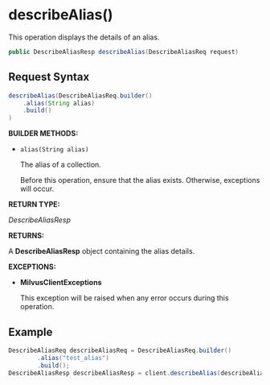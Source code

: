 # describeAlias()

This operation displays the details of an alias.

```java
public DescribeAliasResp describeAlias(DescribeAliasReq request)
```

## Request Syntax

```java
describeAlias(DescribeAliasReq.builder()
    .alias(String alias)
    .build()
)
```

**BUILDER METHODS:**

- `alias(String alias)`

    The alias of a collection. 

    Before this operation, ensure that the alias exists. Otherwise, exceptions will occur.

**RETURN TYPE:**

*DescribeAliasResp*

**RETURNS:**

A **DescribeAliasResp** object containing the alias details.

**EXCEPTIONS:**

- **MilvusClientExceptions**

    This exception will be raised when any error occurs during this operation.

## Example

```java
DescribeAliasReq describeAliasReq = DescribeAliasReq.builder()
        .alias("test_alias")
        .build();
DescribeAliasResp describeAliasResp = client.describeAlias(describeAliasReq);
```

